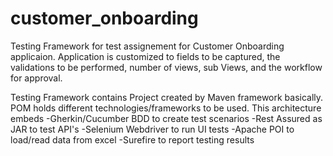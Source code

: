 # customer_onboarding

Testing Framework for test assignement for Customer Onboarding applicaion. Application is customized to fields to be captured, the validations to be performed, number of views, sub Views, and the workflow for approval.

Testing Framework contains Project created by Maven framework basically. POM holds different technologies/frameworks to be used. This architecture embeds 
-Gherkin/Cucumber BDD to create test scenarios
-Rest Assured as JAR to test API's
-Selenium Webdriver to run UI tests
-Apache POI to load/read data from excel
-Surefire to report testing results
